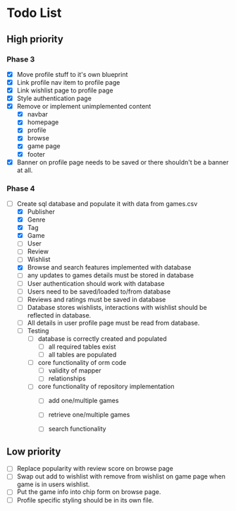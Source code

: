 # Todo List

## High priority
### Phase 3
- [x] Move profile stuff to it's own blueprint
- [x] Link profile nav item to profile page
- [x] Link wishlist page to profile page
- [x] Style authentication page
- [x] Remove or implement unimplemented content
  - [x] navbar
  - [x] homepage
  - [x] profile
  - [x] browse
  - [x] game page
  - [x] footer
- [x] Banner on profile page needs to be saved or there shouldn't be a banner at all.
### Phase 4
- [ ] Create sql database and populate it with data from games.csv
    - [x] Publisher
    - [x] Genre
    - [x] Tag
    - [x] Game
    - [ ] User
    - [ ] Review
    - [ ] Wishlist
  - [x] Browse and search features implemented with database
  - [ ] any updates to games details must be stored in database
  - [ ] User authentication should work with database
  - [ ] Users need to be saved/loaded to/from database
  - [ ] Reviews and ratings must be saved in database
  - [ ] Database stores wishlists, interactions with wishlist should be reflected in database.
  - [ ] All details in user profile page must be read from database.
  - [ ] Testing
    - [ ] database is correctly created and populated
      - [ ] all required tables exist
      - [ ] all tables are populated 
    - [ ] core functionality of orm code
      - [ ] validity of mapper
      - [ ] relationships
    - [ ] core functionality of repository implementation
      - [ ] add one/multiple games
      - [ ] retrieve one/multiple games 
      - [ ] search functionality


## Low priority
- [ ] Replace popularity with review score on browse page
- [ ] Swap out add to wishlist with remove from wishlist on game page when game is in users wishlist.
- [ ] Put the game info into chip form on browse page.
- [ ] Profile specific styling should be in its own file.
